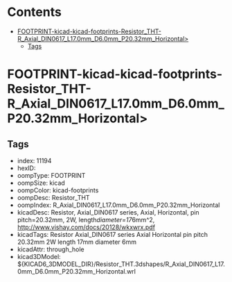 



Contents
========

* [FOOTPRINT-kicad-kicad-footprints-Resistor_THT-R_Axial_DIN0617_L17.0mm_D6.0mm_P20.32mm_Horizontal>](#footprint-kicad-kicad-footprints-resistor_tht-r_axial_din0617_l170mm_d60mm_p2032mm_horizontal)
	* [Tags](#tags)

# FOOTPRINT-kicad-kicad-footprints-Resistor_THT-R_Axial_DIN0617_L17.0mm_D6.0mm_P20.32mm_Horizontal>

## Tags

- index: 11194
- hexID: 
- oompType: FOOTPRINT
- oompSize: kicad
- oompColor: kicad-footprints
- oompDesc: Resistor_THT
- oompIndex: R_Axial_DIN0617_L17.0mm_D6.0mm_P20.32mm_Horizontal
- kicadDesc: Resistor, Axial_DIN0617 series, Axial, Horizontal, pin pitch=20.32mm, 2W, length*diameter=17*6mm^2, http://www.vishay.com/docs/20128/wkxwrx.pdf
- kicadTags: Resistor Axial_DIN0617 series Axial Horizontal pin pitch 20.32mm 2W length 17mm diameter 6mm
- kicadAttr: through_hole
- kicad3DModel: ${KICAD6_3DMODEL_DIR}/Resistor_THT.3dshapes/R_Axial_DIN0617_L17.0mm_D6.0mm_P20.32mm_Horizontal.wrl

